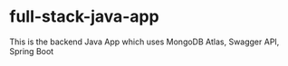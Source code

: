 # full-stack-java-app
This is the backend Java App which uses MongoDB Atlas, Swagger API, Spring Boot